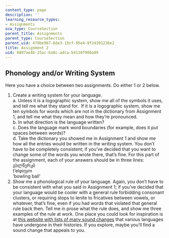 ```yaml
---
content_type: page
description: ''
learning_resource_types:
- Assignments
ocw_type: CourseSection
parent_title: Assignments
parent_type: CourseSection
parent_uid: 479be967-6de3-19cf-95e4-9f24391236e2
title: Assignment 2
uid: 8897ae4b-25ac-6a8c-adca-b4110f900a89
---
```


Phonology and/or Writing System
-------------------------------

Here you have a choice between two assignments. Do either 1 or 2 below.

1.  Create a writing system for your language.  
    a. Unless it is a logographic system, show me all of the symbols it uses, and tell me what they stand for.  If it is a logographic system, show me ten symbols for words which are not in the dictionary from Assignment 1, and tell me what they mean and how they’re pronounced.  
    b. In what direction is the language written?  
    c. Does the language mark word boundaries (for example, does it put spaces between words)?  
    d. Take the dictionary you showed me in Assignment 1 and show me how all the entries would be written in the writing system. You don’t have to be completely consistent; if you’ve decided that you want to change some of the words you wrote there, that’s fine. For this part of the assignment, each of your answers should be in three lines:  
    გსლწერკბ  
    t’elφiŋym  
    ‘bowling ball’
2.  Show me a phonological rule of your language. Again, you don’t have to be consistent with what you said in Assignment 1; if you’ve decided that your language would be cooler with a general rule forbidding consonant clusters, or requiring stops to lenite to fricatives between vowels, or whatever, that’s fine, even if you had words that violated that general rule back then. Tell me in prose what the rule does, and show me three examples of the rule at work. One place you could look for inspiration is at [this website with lists of many sound changes](https://chridd.nfshost.com/diachronica/) that various languages have undergone in their histories. If you explore, maybe you’ll find a sound change that appeals to you.